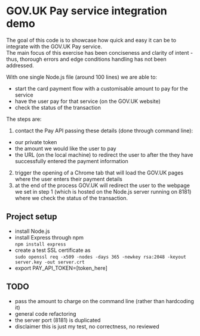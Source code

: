 # GOV.UK Pay service integration demo

The goal of this code is to showcase how quick and easy it can be to integrate with the GOV.UK Pay service. <br />
The main focus of this exercise has been conciseness and clarity of intent - thus, thorough errors and edge conditions handling
has not been addressed.

With one single Node.js file (around 100 lines) we are able to:
* start the card payment flow with a customisable amount to pay for the service
* have the user pay for that service (on the GOV.UK website)
* check the status of the transaction

The steps are:
1. contact the Pay API passing these details (done through command line):
  * our private token
  * the amount we would like the user to pay
  * the URL (on the local machine) to redirect the user to after the they have successfully entered the payment information
2. trigger the opening of a Chrome tab that will load the GOV.UK pages where the user enters their payment details
3. at the end of the process GOV.UK will redirect the user to the webpage we set in step 1 (which is hosted on the Node.js server running on 8181)
where we check the status of the transaction.

## Project setup
* install Node.js
* install Express through npm <br />
`npm install express`
* create a test SSL certificate as <br />
`sudo openssl req -x509 -nodes -days 365 -newkey rsa:2048 -keyout server.key -out server.crt`
* export PAY_API_TOKEN=[token_here]



## TODO
* pass the amount to charge on the command line (rather than hardcoding it)
* general code refactoring
* the server port (8181) is duplicated
* disclaimer this is just my test, no correctness, no reviewed